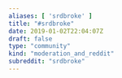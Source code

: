 ```yaml
---
aliases: [ 'srdbroke' ]
title: "#srdbroke"
date: 2019-01-02T22:04:07Z
draft: false
type: "community"
kind: "moderation_and_reddit"
subreddit: "srdbroke"
---
```

